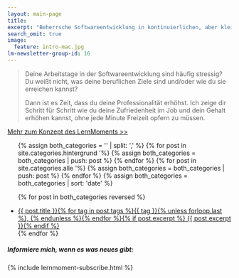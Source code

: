 ```yaml
---
layout: main-page
title: 
excerpt: "Beherrsche Softwareentwicklung in kontinuierlichen, aber kleinen Schritten. Vom Anfänger zum Profi in C#, Git, GitHub und mehr."
search_omit: true
image:
  feature: intro-mac.jpg
lm-newsletter-group-id: 16
---
```


> Deine Arbeitstage in der Softwareentwicklung sind häufig stressig? Du weißt nicht, was deine beruflichen Ziele sind und/oder wie du sie erreichen kannst?
> 
> Dann ist es Zeit, dass du deine Professionalität erhöhst. Ich zeige dir Schritt für Schritt wie du deine Zufriedenheit im Job und dein Gehalt erhöhen kannst, ohne jede Minute Freizeit opfern zu müssen.

<a markdown="0" href="{{ site.url }}/starte-hier/" class="notice-button">Mehr zum Konzept des LernMoments >></a>

<ul class="post-list">
<!-- Create empty arrays -->
{% assign both_categories = '' | split: ',' %}
<!-- Push to both_categories -->
{% for post in site.categories.hintergrund '%}
  {% assign both_categories = both_categories | push: post %}
{% endfor %}
{% for post in site.categories.alle '%}
  {% assign both_categories = both_categories | push: post %}
{% endfor %}
{% assign both_categories = both_categories | sort: 'date' %}

{% for post in both_categories reversed %} 
  <li><article><a href="{{ site.url }}{{ post.url }}">{{ post.title }}<span class="entry-date">{% for tag in post.tags %}{{ tag }}{% unless forloop.last %}, {% endunless %}{% endfor %}</span>{% if post.excerpt %} <span class="excerpt">{{ post.excerpt }}</span>{% endif %}</a></article></li>
{% endfor %}
</ul>

<div class="subscribe-notice">
	<h5>Informiere mich, wenn es was neues gibt:</h5>
	{% include lernmoment-subscribe.html %}
</div>

